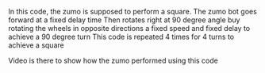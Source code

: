 In this code, the zumo is supposed to perform a square.
The zumo bot goes forward at a fixed delay time
Then rotates right at 90 degree angle buy rotating the wheels in opposite directions a fixed speed and fixed delay to achieve a 90 degree turn
This code is repeated 4 times for 4 turns to achieve a square

Video is there to show how the zumo performed using this code
